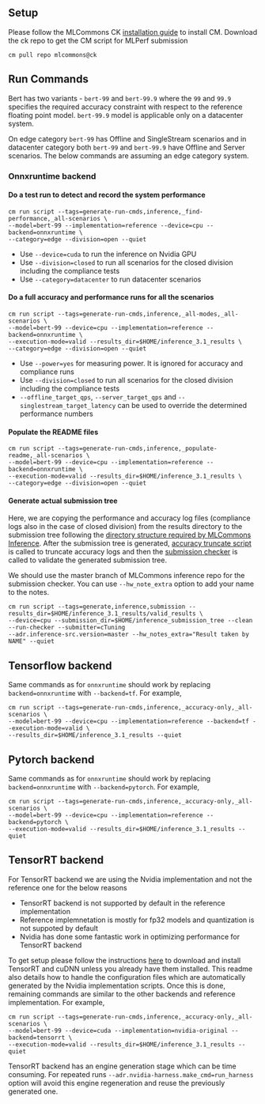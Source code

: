 ## Setup
Please follow the MLCommons CK [installation guide](https://github.com/mlcommons/ck/blob/master/docs/installation.md) to install CM.
Download the ck repo to get the CM script for MLPerf submission

```
cm pull repo mlcommons@ck
```

## Run Commands

Bert has two variants - `bert-99` and `bert-99.9` where the `99` and `99.9` specifies the required accuracy constraint with respect to the reference floating point model. `bert-99.9` model is applicable only on a datacenter system.

On edge category `bert-99` has Offline and SingleStream scenarios and in datacenter category both `bert-99` and `bert-99.9` have Offline and Server scenarios. The below commands are assuming an edge category system. 

### Onnxruntime backend

#### Do a test run to detect and record the system performance

```
cm run script --tags=generate-run-cmds,inference,_find-performance,_all-scenarios \
--model=bert-99 --implementation=reference --device=cpu --backend=onnxruntime \
--category=edge --division=open --quiet
```
* Use `--device=cuda` to run the inference on Nvidia GPU
* Use `--division=closed` to run all scenarios for the closed division including the compliance tests
* Use `--category=datacenter` to run datacenter scenarios

#### Do a full accuracy and performance runs for all the scenarios

```
cm run script --tags=generate-run-cmds,inference,_all-modes,_all-scenarios \
--model=bert-99 --device=cpu --implementation=reference --backend=onnxruntime \
--execution-mode=valid --results_dir=$HOME/inference_3.1_results \
--category=edge --division=open --quiet
```

* Use `--power=yes` for measuring power. It is ignored for accuracy and compliance runs
* Use `--division=closed` to run all scenarios for the closed division including the compliance tests
* `--offline_target_qps`, `--server_target_qps` and `--singlestream_target_latency` can be used to override the determined performance numbers

#### Populate the README files
```
cm run script --tags=generate-run-cmds,inference,_populate-readme,_all-scenarios \
--model=bert-99 --device=cpu --implementation=reference --backend=onnxruntime \
--execution-mode=valid --results_dir=$HOME/inference_3.1_results \
--category=edge --division=open --quiet
```

#### Generate actual submission tree

Here, we are copying the performance and accuracy log files (compliance logs also in the case of closed division) from the results directory to the submission tree following the [directory structure required by MLCommons Inference](https://github.com/mlcommons/policies/blob/master/submission_rules.adoc#inference-1). After the submission tree is generated, [accuracy truncate script](https://github.com/mlcommons/ck/tree/master/cm-mlops/script/truncate-mlperf-inference-accuracy-log) is called to truncate accuracy logs and then the [submission checker](https://github.com/mlcommons/ck/tree/master/cm-mlops/script/run-mlperf-inference-submission-checker) is called to validate the generated submission tree.

We should use the master branch of MLCommons inference repo for the submission checker. You can use `--hw_note_extra` option to add your name to the notes.
```
cm run script --tags=generate,inference,submission --results_dir=$HOME/inference_3.1_results/valid_results \
--device=cpu --submission_dir=$HOME/inference_submission_tree --clean --run-checker --submitter=cTuning 
--adr.inference-src.version=master --hw_notes_extra="Result taken by NAME" --quiet
```


## Tensorflow backend

Same commands as for `onnxruntime` should work by replacing `backend=onnxruntime` with `--backend=tf`. For example,

```
cm run script --tags=generate-run-cmds,inference,_accuracy-only,_all-scenarios \
--model=bert-99 --device=cpu --implementation=reference --backend=tf --execution-mode=valid \
--results_dir=$HOME/inference_3.1_results --quiet
```

## Pytorch backend

Same commands as for `onnxruntime` should work by replacing `backend=onnxruntime` with `--backend=pytorch`. For example,

```
cm run script --tags=generate-run-cmds,inference,_accuracy-only,_all-scenarios \
--model=bert-99 --device=cpu --implementation=reference --backend=pytorch \
--execution-mode=valid --results_dir=$HOME/inference_3.1_results --quiet
```

## TensorRT backend

For TensorRT backend we are using the Nvidia implementation and not the reference one for the below reasons
* TensorRT backend is not supported by default in the reference implementation
* Reference implemnetation is mostly for fp32 models and quantization is not suppoted by default
* Nvidia has done some fantastic work in optimizing performance for TensorRT backend

To get setup please follow the instructions [here](https://github.com/mlcommons/ck/blob/master/cm-mlops/script/reproduce-mlperf-inference-nvidia/README-about.md) to download and install TensorRT and cuDNN unless you already have them installed. This readme also details how to handle the configuration files which are automatically generated by the Nvidia implementation scripts. Once this is done, remaining commands are similar to the other backends and reference implementation. For example,

```
cm run script --tags=generate-run-cmds,inference,_accuracy-only,_all-scenarios \
--model=bert-99 --device=cuda --implementation=nvidia-original --backend=tensorrt \
--execution-mode=valid --results_dir=$HOME/inference_3.1_results --quiet
```

TensorRT backend has an engine generation stage which can be time consuming. For repeated runs `--adr.nvidia-harness.make_cmd=run_harness` option will avoid this engine regeneration and reuse the previously generated one.


